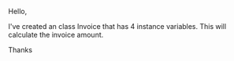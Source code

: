 Hello,

I've created an class Invoice that has 4 instance variables. This will calculate the invoice amount.

Thanks
